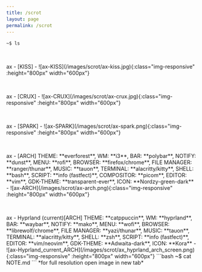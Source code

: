 ```yaml
---
title: /scrot
layout: page
permalink: /scrot
---
```

```bash
~$ ls
```
<p>&nbsp;</p>
ax - [KISS]
- ![ax-KISS](/images/scrot/ax-kiss.jpg){:class="img-responsive" :height="800px" width="600px"}
<p>&nbsp;</p>
ax - [CRUX]
- ![ax-CRUX](/images/scrot/ax-crux.jpg){:class="img-responsive" :height="800px" width="600px"}
<p>&nbsp;</p>
ax - [SPARK]
- ![ax-SPARK](/images/scrot/ax-spark.png){:class="img-responsive" :height="800px" width="600px"}
<p>&nbsp;</p>
ax - [ARCH]
THEME: **everforest**, WM: **i3**, BAR: **polybar**, NOTIFY: **dunst**, MENU: **rofi**, BROWSER: **firefox/chrome**, FILE MANAGER: **ranger/thunar**, MUSIC: **tauon**, TERMINAL: **alacritty/kitty**, SHELL: **bash**, SCRIPT: **info (fastfect)**, COMPOSITOR: **picom**, EDITOR: **vim**, GDK-THEME: **transparent-ever**, ICON: **Nordzy-green-dark**
- ![ax-ARCH](/images/scrot/ax-arch.png){:class="img-responsive" :height="800px" width="600px"}
<p>&nbsp;</p>
ax - Hyprland (current)[ARCH]
THEME: **catppuccin**, WM: **hyprland**, BAR: **waybar**, NOTIFY: **mako**, MENU: **wofi**, BROWSER: **librewolf/chrome**, FILE MANAGER: **yazi/thunar**, MUSIC: **tauon**, TERMINAL: **alacritty/kitty**, SHELL: **zsh**, SCRIPT: **info (fastfect)**, EDITOR: **vim/neovim**, GDK-THEME: **Adwaita-dark**, ICON: **Kora**
- ![ax-Hyprland_current_ARCH](/images/scrot/ax_hyprland_arch_screen.png){:class="img-responsive" :height="800px" width="600px"}
```bash
~$ cat NOTE.md
```
*for full resolution open image in new tab*

[KISS]: https://kisslinux.org/
[CRUX]: https://crux.nu/
[SPARK]: https://fleshless.org/pages/spark.html
[ARCH]: https://archlinux.org/
